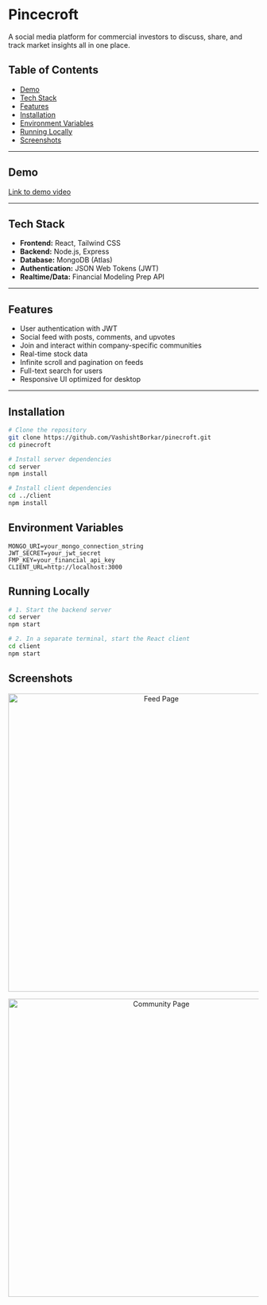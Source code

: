 
# Pincecroft
A social media platform for commercial investors to discuss, share, and track market insights all in one place.


## Table of Contents
- [Demo](#demo)
- [Tech Stack](#tech-stack)
- [Features](#features)
- [Installation](#installation)
- [Environment Variables](#environment-variables)
- [Running Locally](#running-locally)
- [Screenshots](#screenshots)

---

## Demo

<div align="">
  <a href="https://youtu.be/tnJSi7Vvhak" target="_blank">Link to demo video</a>
</div>

---

## Tech Stack

- **Frontend:** React, Tailwind CSS  
- **Backend:** Node.js, Express  
- **Database:** MongoDB (Atlas)  
- **Authentication:** JSON Web Tokens (JWT)  
- **Realtime/Data:** Financial Modeling Prep API   

---

## Features

- User authentication with JWT
- Social feed with posts, comments, and upvotes
- Join and interact within company-specific communities
- Real-time stock data
- Infinite scroll and pagination on feeds
- Full-text search for users
- Responsive UI optimized for desktop

---

## Installation

```bash
# Clone the repository
git clone https://github.com/VashishtBorkar/pinecroft.git
cd pinecroft

# Install server dependencies
cd server
npm install

# Install client dependencies
cd ../client
npm install
```

## Environment Variables 
```env
MONGO_URI=your_mongo_connection_string
JWT_SECRET=your_jwt_secret
FMP_KEY=your_financial_api_key
CLIENT_URL=http://localhost:3000
```

## Running Locally

```bash
# 1. Start the backend server
cd server
npm start

# 2. In a separate terminal, start the React client
cd client 
npm start
```

## Screenshots

<p align="center">
  <img src="./assets/screenshot1.png" alt="Feed Page" width="600" />
</p>

<p align="center">
  <img src="./assets/screenshot2.png" alt="Community Page" width="600" />
</p>
